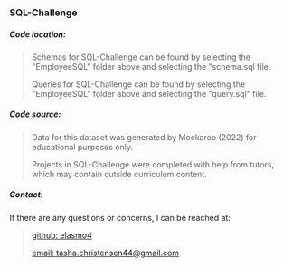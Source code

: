 <h3>SQL-Challenge</h3>
<h5>Code location:</h5>

> Schemas for SQL-Challenge can be found by selecting the "EmployeeSQL" folder above and selecting the "schema.sql file.
>
> Queries for SQL-Challenge can be found by selecting the "EmployeeSQL" folder above and selecting the "query.sql" file.
>

<h5>Code source:</h5>

> Data for this dataset was generated by Mockaroo (2022) for educational purposes only.
> 
> Projects in SQL-Challenge were completed with help from tutors, which may contain outside curriculum content.

<h5>Contact:</h5>

If there are any questions or concerns, I can be reached at:
> [github: elasmo4](https://github.com/elasmo4)
>
> [email: tasha.christensen44@gmail.com](mailto:tasha.christensen44@gmail.com)
>
